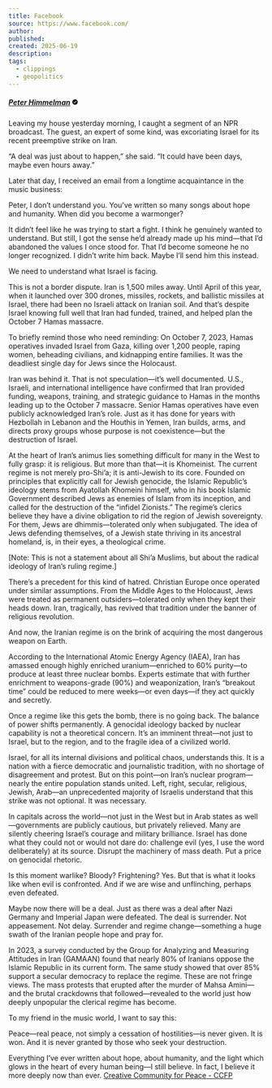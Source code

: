```yaml
---
title: Facebook
source: https://www.facebook.com/
author: 
published: 
created: 2025-06-19
description: 
tags:
  - clippings
  - geopolitics
---
```

##### [**Peter Himmelman**](https://www.facebook.com/phimmelman?__cft__[0]=AZUi4yZWq8V-X0DQJTWfkyv67xHhjE675lMLVhUPtZjhAWwuvmFXlCs5uKOADM6uZPjnct3fX9qVIzylc2De8lLcpOe30wMqk-7sXmDG5ITXhKAdBWxTPXG4krdaRjYHsw10kGKgfvi0nyiWMpihnj-ydr2LXwpajJ15OJOT_SG90GF0HbP2CoiJuDfYOqwUW3zKEgV4K8Bu-cqEew8h9neUZcT8Dw38lJSn37clTQL4f9jetmat4PyVL3OdQT6fDTU&__tn__=-UC%2CP-y-R) <svg viewBox="0 0 12 13" width="12" height="12" fill="currentColor" title="Verified account" class="xfx01vb x1lliihq x1tzjh5l x1k90msu x2h7rmj x1qfuztq" style="--color: var(--accent);"><title>Verified account</title><g fill-rule="evenodd" transform="translate(-98 -917)"><path d="m106.853 922.354-3.5 3.5a.499.499 0 0 1-.706 0l-1.5-1.5a.5.5 0 1 1 .706-.708l1.147 1.147 3.147-3.147a.5.5 0 1 1 .706.708m3.078 2.295-.589-1.149.588-1.15a.633.633 0 0 0-.219-.82l-1.085-.7-.065-1.287a.627.627 0 0 0-.6-.603l-1.29-.066-.703-1.087a.636.636 0 0 0-.82-.217l-1.148.588-1.15-.588a.631.631 0 0 0-.82.22l-.701 1.085-1.289.065a.626.626 0 0 0-.6.6l-.066 1.29-1.088.702a.634.634 0 0 0-.216.82l.588 1.149-.588 1.15a.632.632 0 0 0 .219.819l1.085.701.065 1.286c.014.33.274.59.6.604l1.29.065.703 1.088c.177.27.53.362.82.216l1.148-.588 1.15.589a.629.629 0 0 0 .82-.22l.701-1.085 1.286-.064a.627.627 0 0 0 .604-.601l.065-1.29 1.088-.703a.633.633 0 0 0 .216-.819"></path></g></svg>

Leaving my house yesterday morning, I caught a segment of an NPR broadcast. The guest, an expert of some kind, was excoriating Israel for its recent preemptive strike on Iran.

“A deal was just about to happen,” she said. “It could have been days, maybe even hours away.”

Later that day, I received an email from a longtime acquaintance in the music business:

Peter, I don’t understand you. You’ve written so many songs about hope and humanity. When did you become a warmonger?

It didn’t feel like he was trying to start a fight. I think he genuinely wanted to understand. But still, I got the sense he’d already made up his mind—that I’d abandoned the values I once stood for. That I’d become someone he no longer recognized. I didn’t write him back. Maybe I’ll send him this instead.

We need to understand what Israel is facing.

This is not a border dispute. Iran is 1,500 miles away. Until April of this year, when it launched over 300 drones, missiles, rockets, and ballistic missiles at Israel, there had been no Israeli attack on Iranian soil. And that’s despite Israel knowing full well that Iran had funded, trained, and helped plan the October 7 Hamas massacre.

To briefly remind those who need reminding: On October 7, 2023, Hamas operatives invaded Israel from Gaza, killing over 1,200 people, raping women, beheading civilians, and kidnapping entire families. It was the deadliest single day for Jews since the Holocaust.

Iran was behind it. That is not speculation—it’s well documented. U.S., Israeli, and international intelligence have confirmed that Iran provided funding, weapons, training, and strategic guidance to Hamas in the months leading up to the October 7 massacre. Senior Hamas operatives have even publicly acknowledged Iran’s role. Just as it has done for years with Hezbollah in Lebanon and the Houthis in Yemen, Iran builds, arms, and directs proxy groups whose purpose is not coexistence—but the destruction of Israel.

At the heart of Iran’s animus lies something difficult for many in the West to fully grasp: it is religious. But more than that—it is Khomeinist. The current regime is not merely pro-Shi’a; it is anti-Jewish to its core. Founded on principles that explicitly call for Jewish genocide, the Islamic Republic’s ideology stems from Ayatollah Khomeini himself, who in his book Islamic Government described Jews as enemies of Islam from its inception, and called for the destruction of the “infidel Zionists.” The regime’s clerics believe they have a divine obligation to rid the region of Jewish sovereignty. For them, Jews are dhimmis—tolerated only when subjugated. The idea of Jews defending themselves, of a Jewish state thriving in its ancestral homeland, is, in their eyes, a theological crime.

\[Note: This is not a statement about all Shi’a Muslims, but about the radical ideology of Iran’s ruling regime.\]

There’s a precedent for this kind of hatred. Christian Europe once operated under similar assumptions. From the Middle Ages to the Holocaust, Jews were treated as permanent outsiders—tolerated only when they kept their heads down. Iran, tragically, has revived that tradition under the banner of religious revolution.

And now, the Iranian regime is on the brink of acquiring the most dangerous weapon on Earth.

According to the International Atomic Energy Agency (IAEA), Iran has amassed enough highly enriched uranium—enriched to 60% purity—to produce at least three nuclear bombs. Experts estimate that with further enrichment to weapons-grade (90%) and weaponization, Iran’s “breakout time” could be reduced to mere weeks—or even days—if they act quickly and secretly.

Once a regime like this gets the bomb, there is no going back. The balance of power shifts permanently. A genocidal ideology backed by nuclear capability is not a theoretical concern. It’s an imminent threat—not just to Israel, but to the region, and to the fragile idea of a civilized world.

Israel, for all its internal divisions and political chaos, understands this. It is a nation with a fierce democratic and journalistic tradition, with no shortage of disagreement and protest. But on this point—on Iran’s nuclear program—nearly the entire population stands united. Left, right, secular, religious, Jewish, Arab—an unprecedented majority of Israelis understand that this strike was not optional. It was necessary.

In capitals across the world—not just in the West but in Arab states as well—governments are publicly cautious, but privately relieved. Many are silently cheering Israel’s courage and military brilliance. Israel has done what they could not or would not dare do: challenge evil (yes, I use the word deliberately) at its source. Disrupt the machinery of mass death. Put a price on genocidal rhetoric.

Is this moment warlike? Bloody? Frightening? Yes. But that is what it looks like when evil is confronted. And if we are wise and unflinching, perhaps even defeated.

Maybe now there will be a deal. Just as there was a deal after Nazi Germany and Imperial Japan were defeated. The deal is surrender. Not appeasement. Not delay. Surrender and regime change—something a huge swath of the Iranian people hope and pray for.

In 2023, a survey conducted by the Group for Analyzing and Measuring Attitudes in Iran (GAMAAN) found that nearly 80% of Iranians oppose the Islamic Republic in its current form. The same study showed that over 85% support a secular democracy to replace the regime. These are not fringe views. The mass protests that erupted after the murder of Mahsa Amini—and the brutal crackdowns that followed—revealed to the world just how deeply unpopular the clerical regime has become.

To my friend in the music world, I want to say this:

Peace—real peace, not simply a cessation of hostilities—is never given. It is won. And it is never granted by those who seek your destruction.

Everything I’ve ever written about hope, about humanity, and the light which glows in the heart of every human being—I still believe. In fact, I believe it more deeply now than ever. [Creative Community for Peace - CCFP](https://www.facebook.com/CreativeCommunityForPeace?__cft__[0]=AZUi4yZWq8V-X0DQJTWfkyv67xHhjE675lMLVhUPtZjhAWwuvmFXlCs5uKOADM6uZPjnct3fX9qVIzylc2De8lLcpOe30wMqk-7sXmDG5ITXhKAdBWxTPXG4krdaRjYHsw10kGKgfvi0nyiWMpihnj-ydr2LXwpajJ15OJOT_SG90GF0HbP2CoiJuDfYOqwUW3zKEgV4K8Bu-cqEew8h9neUZcT8Dw38lJSn37clTQL4f9jetmat4PyVL3OdQT6fDTU&__tn__=-]K-y-R)